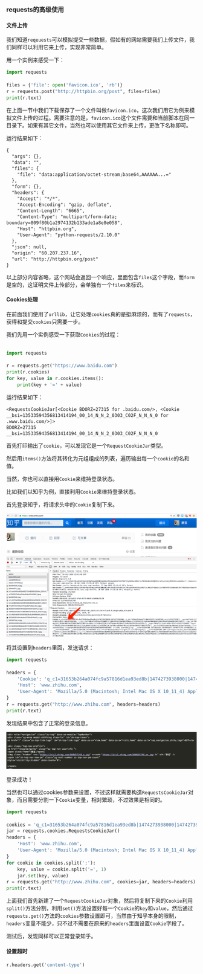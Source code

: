 ### requests的高级使用

#### 文件上传

我们知道`reqeuests`可以模拟提交一些数据，假如有的网站需要我们上传文件，我们同样可以利用它来上传，实现非常简单。

用一个实例来感受一下：

```python
import requests

files = {'file': open('favicon.ico', 'rb')}
r = requests.post("http://httpbin.org/post", files=files)
print(r.text)
```
在上面一节中我们下载保存了一个文件叫做`favicon.ico`，这次我们用它为例来模拟文件上传的过程。需要注意的是，`favicon.ico`这个文件需要和当前脚本在同一目录下。如果有其它文件，当然也可以使用其它文件来上传，更改下名称即可。

运行结果如下：

```
{
  "args": {}, 
  "data": "", 
  "files": {
    "file": "data:application/octet-stream;base64,AAAAAA...="
  }, 
  "form": {}, 
  "headers": {
    "Accept": "*/*", 
    "Accept-Encoding": "gzip, deflate", 
    "Content-Length": "6665", 
    "Content-Type": "multipart/form-data; boundary=809f80b1a2974132b133ade1a8e8e058", 
    "Host": "httpbin.org", 
    "User-Agent": "python-requests/2.10.0"
  }, 
  "json": null, 
  "origin": "60.207.237.16", 
  "url": "http://httpbin.org/post"
}

```

以上部分内容省略，这个网站会返回一个响应，里面包含`files`这个字段，而`form`是空的，这证明文件上传部分，会单独有一个`files`来标识。

#### Cookies处理

在前面我们使用了`urllib`，让它处理`cookies`真的是挺麻烦的，而有了`requests`，获得和提交`cookies`只需要一步。

我们先用一个实例感受一下获取`Cookies`的过程：

```python

import requests

r = requests.get("https://www.baidu.com")
print(r.cookies)
for key, value in r.cookies.items():
    print(key + '=' + value)
```

运行结果如下：

```
<RequestsCookieJar[<Cookie BDORZ=27315 for .baidu.com/>, <Cookie __bsi=13533594356813414194_00_14_N_N_2_0303_C02F_N_N_N_0 for .www.baidu.com/>]>
BDORZ=27315
__bsi=13533594356813414194_00_14_N_N_2_0303_C02F_N_N_N_0
```

首先打印输出了`cookie`，可以发现它是一个`RequestCookieJar`类型。

然后用`items()`方法将其转化为元组组成的列表，遍历输出每一个`cookie`的名和值。

当然，你也可以直接用`Cookie`来维持登录状态。

比如我们以知乎为例，直接利用`Cookie`来维持登录状态。

首先登录知乎，将请求头中的`Cookie`复制下来。

![](/assets/3-2-4.png)

将其设置到`headers`里面，发送请求：

```python
import requests

headers = {
    'Cookie': 'q_c1=31653b264a074fc9a57816d1ea93ed8b|1474273938000|1474273938000; d_c0="AGDAs254kAqPTr6NW1U3XTLFzKhMPQ6H_nc=|1474273938"; __utmv=51854390.100-1|2=registration_date=20130902=1^3=entry_date=20130902=1;a_t="2.0AACAfbwdAAAXAAAAso0QWAAAgH28HQAAAGDAs254kAoXAAAAYQJVTQ4FCVgA360us8BAklzLYNEHUd6kmHtRQX5a6hiZxKCynnycerLQ3gIkoJLOCQ==";z_c0=Mi4wQUFDQWZid2RBQUFBWU1DemJuaVFDaGNBQUFCaEFsVk5EZ1VKV0FEZnJTNnp3RUNTWE10ZzBRZFIzcVNZZTFGQmZn|1474887858|64b4d4234a21de774c42c837fe0b672fdb5763b0',
    'Host': 'www.zhihu.com',
    'User-Agent': 'Mozilla/5.0 (Macintosh; Intel Mac OS X 10_11_4) AppleWebKit/537.36 (KHTML, like Gecko) Chrome/53.0.2785.116 Safari/537.36',
}
r = requests.get("http://www.zhihu.com", headers=headers)
print(r.text)
```
发现结果中包含了正常的登录信息。

![](/assets/3-2-5.png)

登录成功！

当然也可以通过cookies参数来设置，不过这样就需要构造`RequestsCookieJar`对象，而且需要分割一下`Cookie`变量，相对繁琐，不过效果是相同的。

```python
import requests

cookies = 'q_c1=31653b264a074fc9a57816d1ea93ed8b|1474273938000|1474273938000; d_c0="AGDAs254kAqPTr6NW1U3XTLFzKhMPQ6H_nc=|1474273938"; __utmv=51854390.100-1|2=registration_date=20130902=1^3=entry_date=20130902=1;a_t="2.0AACAfbwdAAAXAAAAso0QWAAAgH28HQAAAGDAs254kAoXAAAAYQJVTQ4FCVgA360us8BAklzLYNEHUd6kmHtRQX5a6hiZxKCynnycerLQ3gIkoJLOCQ==";z_c0=Mi4wQUFDQWZid2RBQUFBWU1DemJuaVFDaGNBQUFCaEFsVk5EZ1VKV0FEZnJTNnp3RUNTWE10ZzBRZFIzcVNZZTFGQmZn|1474887858|64b4d4234a21de774c42c837fe0b672fdb5763b0'
jar = requests.cookies.RequestsCookieJar()
headers = {
    'Host': 'www.zhihu.com',
    'User-Agent': 'Mozilla/5.0 (Macintosh; Intel Mac OS X 10_11_4) AppleWebKit/537.36 (KHTML, like Gecko) Chrome/53.0.2785.116 Safari/537.36'
}
for cookie in cookies.split(';'):
    key, value = cookie.split('=', 1)
    jar.set(key, value)
r = requests.get("http://www.zhihu.com", cookies=jar, headers=headers)
print(r.text)
```
上面我们首先新建了一个`RequestCookieJar`对象，然后将复制下来的`Cookie`利用`split()`方法分割，利用`set()`方法设置好每一个`Cookie`的`key`和`value`，然后通过`requests.get()`方法的`cookies`参数设置即可，当然由于知乎本身的限制，`headers`变量不能少，只不过不需要在原来的`headers`里面设置`Cookie`字段了。

测试后，发现同样可以正常登录知乎。


#### 设置超时

```python
r.headers.get('content-type')
```


